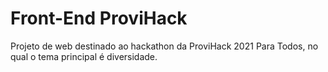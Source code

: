 # Front-End ProviHack
Projeto de web destinado ao hackathon da ProviHack 2021 Para Todos, no qual o tema principal é diversidade.
